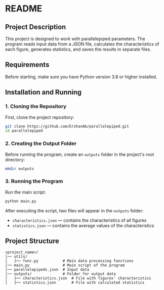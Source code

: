 # README

## Project Description
This project is designed to work with parallelepiped parameters. The program reads input data from a JSON file, calculates the characteristics of each figure, generates statistics, and saves the results in separate files.

## Requirements
Before starting, make sure you have Python version 3.8 or higher installed.

## Installation and Running

### 1. Cloning the Repository
First, clone the project repository:
```sh
git clone https://github.com/ErzhanAb/parallelepiped.git
cd parallelepiped
```

### 2. Creating the Output Folder
Before running the program, create an `outputs` folder in the project's root directory:
```sh
mkdir outputs
```

### 3. Running the Program
Run the main script:
```sh
python main.py
```

After executing the script, two files will appear in the `outputs` folder:
- `characteristics.json` — contains the characteristics of all figures
- `statistics.json` — contains the average values of the characteristics

## Project Structure
```
<project_name>/
│── utils/
│   ├── func.py           # Main data processing functions
│── main.py               # Main script of the program
│── parallelepipeds.json  # Input data
│── outputs/              # Folder for output data
│   ├── characteristics.json  # File with figures' characteristics
│   ├── statistics.json       # File with calculated statistics
```
